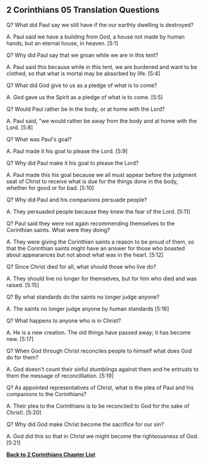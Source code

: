 ## 2 Corinthians 05 Translation Questions ##

Q? What did Paul say we still have if the our earthly dwelling is destroyed?

A. Paul said we have a building from God, a house not made by human hands, but an eternal house, in heaven. [5:1]

Q? Why did Paul say that we groan while we are in this tent?

A. Paul said this because while in this tent, we are burdened and want to be clothed, so that what is mortal may be absorbed by life. [5:4]

Q? What did God give to us as a pledge of what is to come?

A. God gave us the Spirit as a pledge of what is to come. [5:5]

Q? Would Paul rather be in the body, or at home with the Lord?

A. Paul said, "we would rather be away from the body and at home with the Lord. [5:8]

Q? What was Paul's goal?

A. Paul made it his goal to please the Lord. [5:9]

Q? Why did Paul make it his goal to please the Lord?

A. Paul made this his goal because we all must appear before the judgment seat of Christ to receive what is due for the things done in the body, whether for good or for bad. [5:10]

Q? Why did Paul and his companions persuade people?

A. They persuaded people because they knew the fear of the Lord. [5:11]

Q? Paul said they were not again recommending themselves to the Corinthian saints. What were they doing?

A. They were giving the Corinthian saints a reason to be proud of them, so that the Corinthian saints might have an answer for those who boasted about appearances but not about what was in the heart. [5:12]

Q? Since Christ died for all, what should those who live do?

A. They should live no longer for themselves, but for him who died and was raised. [5:15]

Q? By what standards do the saints no longer judge anyone?

A. The saints no longer judge anyone by human standards [5:16]

Q? What happens to anyone who is in Christ?

A. He is a new creation. The old things have passed away; it has become new. [5:17]

Q? When God through Christ reconciles people to himself what does God do for them?

A. God doesn't count their sinful stumblings against them and he entrusts to them the message of reconcilliation. [5:19]

Q? As appointed representatives of Christ, what is the plea of Paul and his companions to the Corinthians?

A. Their plea to the Corinthians is to be reconciled to God for the sake of Christ!. [5:20]

Q? Why did God make Christ become the sacrifice for our sin?

A. God did this so that in Christ we might become the righteousness of God. [5:21]

__[Back to 2 Corinthians Chapter List](./)__

